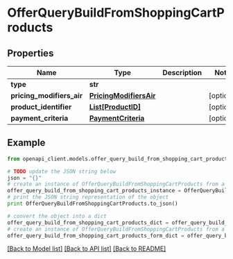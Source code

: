 # OfferQueryBuildFromShoppingCartProducts


## Properties
Name | Type | Description | Notes
------------ | ------------- | ------------- | -------------
**type** | **str** |  | 
**pricing_modifiers_air** | [**PricingModifiersAir**](PricingModifiersAir.md) |  | [optional] 
**product_identifier** | [**List[ProductID]**](ProductID.md) |  | [optional] 
**payment_criteria** | [**PaymentCriteria**](PaymentCriteria.md) |  | [optional] 

## Example

```python
from openapi_client.models.offer_query_build_from_shopping_cart_products import OfferQueryBuildFromShoppingCartProducts

# TODO update the JSON string below
json = "{}"
# create an instance of OfferQueryBuildFromShoppingCartProducts from a JSON string
offer_query_build_from_shopping_cart_products_instance = OfferQueryBuildFromShoppingCartProducts.from_json(json)
# print the JSON string representation of the object
print OfferQueryBuildFromShoppingCartProducts.to_json()

# convert the object into a dict
offer_query_build_from_shopping_cart_products_dict = offer_query_build_from_shopping_cart_products_instance.to_dict()
# create an instance of OfferQueryBuildFromShoppingCartProducts from a dict
offer_query_build_from_shopping_cart_products_form_dict = offer_query_build_from_shopping_cart_products.from_dict(offer_query_build_from_shopping_cart_products_dict)
```
[[Back to Model list]](../README.md#documentation-for-models) [[Back to API list]](../README.md#documentation-for-api-endpoints) [[Back to README]](../README.md)


